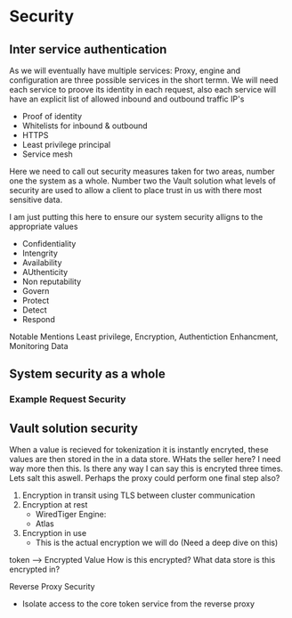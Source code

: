 # Security



## Inter service authentication
As we will eventually have multiple services: Proxy, engine and configuration are three possible services in the short termn. We will need each service to proove its identity in each request, also each service will have an explicit list of allowed inbound and outbound traffic IP's

- Proof of identity
- Whitelists for inbound & outbound
- HTTPS
- Least privilege principal
- Service mesh



Here we need to call out security measures taken for two areas, number one the system as a whole. Number two the Vault solution what levels of security are used to allow a client to place trust in us with there most sensitive data.


I am just putting this here to ensure our system security alligns to the appropriate values
- Confidentiality
- Intengrity
- Availability
- AUthenticity
- Non reputability
- Govern
- Protect
- Detect
- Respond

Notable Mentions
Least privilege, Encryption, Authentiction Enhancment, Monitoring Data




## System security as a whole

### Example Request Security

## Vault solution security


When a value is recieved for tokenization it is instantly encryted, these values are then stored in the in a data store. WHats the seller here? I need way more then this. Is there any way I can say this is encryted three times. Lets salt this aswell. Perhaps the proxy could perform one final step also?

1. Encryption in transit using TLS between cluster communication
2. Encryption at rest
    - WiredTiger Engine:
    - Atlas
3. Encryption in use
    - This is the actual encryption we will do (Need a deep dive on this)

token --> Encrypted Value
How is this encrypted?
What data store is this encrypted in?



Reverse Proxy Security
- Isolate access to the core token service from the reverse proxy